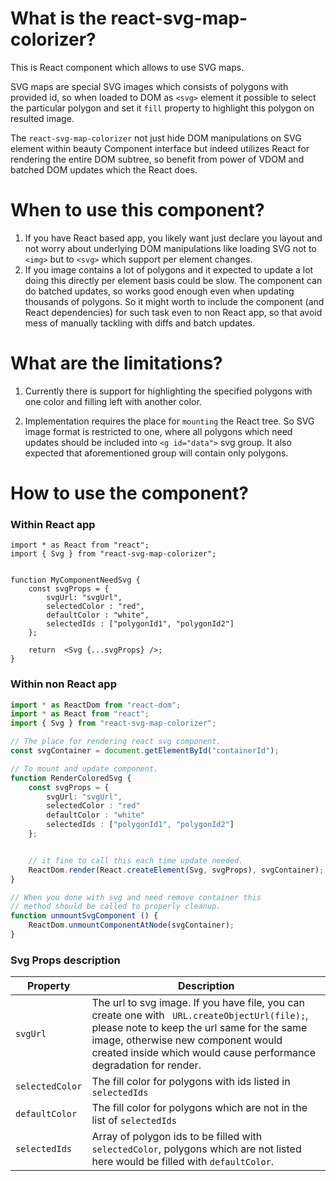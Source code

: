 # What is the react-svg-map-colorizer?
This is React component which allows to use SVG maps. 

SVG maps are special SVG images which consists of polygons with provided id, so when loaded to DOM as `<svg>` element it possible to select the particular polygon and set it `fill` property to highlight this polygon on resulted image.

The `react-svg-map-colorizer` not just hide DOM manipulations on SVG element within beauty Component interface but indeed utilizes React for rendering the entire DOM subtree, so benefit from power of VDOM and batched DOM updates which the React does.

# When to use this component?
1. If you have React based app, you likely want just declare you layout and not worry about underlying DOM manipulations like loading SVG not to `<img>` but to `<svg>` which support per element changes.
2. If you image contains a lot of polygons and it expected to update a lot doing this directly per element basis could be slow. The component can do batched updates, so works good enough even when updating thousands of polygons. So it might worth to include the component (and React dependencies) for such task even to non React app, so that avoid mess of manually tackling with diffs and batch updates.

# What are the limitations?
1. Currently there is support for highlighting the specified polygons with one color and filling left with another color.

2. Implementation requires the place for `mounting` the React tree. So SVG image format is restricted to one, where all polygons which need updates should be included into `<g id="data">` svg group. It also expected that aforementioned group will contain only polygons.

# How to use the component?
### Within React app
```tsx
import * as React from "react";
import { Svg } from "react-svg-map-colorizer";


function MyComponentNeedSvg {
	const svgProps = {
		svgUrl: "svgUrl",
		selectedColor : "red",
		defaultColor : "white",
		selectedIds : ["polygonId1", "polygonId2"]
	};

	return  <Svg {...svgProps} />;
}
```
### Within non React app

```ts
import * as ReactDom from "react-dom";
import * as React from "react";
import { Svg } from "react-svg-map-colorizer";

// The place for rendering react svg component.
const svgContainer = document.getElementById("containerId");

// To mount and update component.
function RenderColoredSvg {
	const svgProps = {
		svgUrl: "svgUrl",
		selectedColor : "red"
		defaultColor : "white"
		selectedIds : ["polygonId1", "polygonId2"]
	};


	// it fine to call this each time update needed.
	ReactDom.render(React.createElement(Svg, svgProps), svgContainer);
}

// When you done with svg and need remove container this 
// method should be called to properly cleanup.
function unmountSvgComponent () {
	ReactDom.unmountComponentAtNode(svgContainer);
}
```

### Svg Props description
| Property | Description |
|----------| ----------- |
|`svgUrl`  | The url to svg image. If you have file, you can create one with ` URL.createObjectUrl(file);`, please note to keep the url same for the same image, otherwise new component would created inside which would cause performance degradation for render.|
|`selectedColor`| The fill color for polygons with ids listed in `selectedIds`|
|`defaultColor`| The fill color for polygons which are not in the list of `selectedIds`|
|`selectedIds`| Array of polygon ids to be filled with `selectedColor`, polygons which are not listed here would be filled with `defaultColor`.
